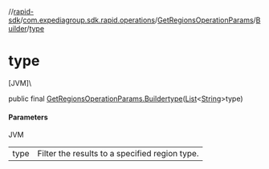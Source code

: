 //[rapid-sdk](../../../../index.md)/[com.expediagroup.sdk.rapid.operations](../../index.md)/[GetRegionsOperationParams](../index.md)/[Builder](index.md)/[type](type.md)

# type

[JVM]\

public final [GetRegionsOperationParams.Builder](index.md)[type](type.md)([List](https://docs.oracle.com/javase/8/docs/api/java/util/List.html)&lt;[String](https://docs.oracle.com/javase/8/docs/api/java/lang/String.html)&gt;type)

#### Parameters

JVM

| | |
|---|---|
| type | Filter the results to a specified region type. |
